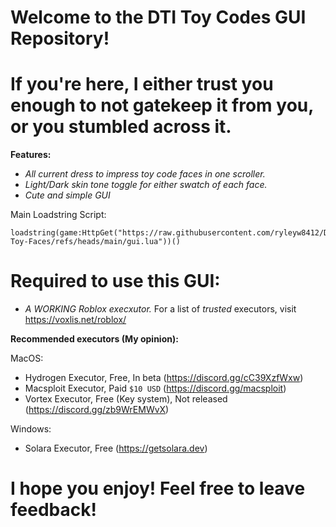 # Welcome to the DTI Toy Codes GUI Repository!

# If you're here, I either trust you enough to not gatekeep it from you, or you stumbled across it.

**Features:**
- *All current dress to impress toy code faces in one scroller.*
- *Light/Dark skin tone toggle for either swatch of each face.*
- *Cute and simple GUI*


Main Loadstring Script:
```
loadstring(game:HttpGet("https://raw.githubusercontent.com/ryleyw8412/DTI-Toy-Faces/refs/heads/main/gui.lua"))()
```

# Required to use this GUI:
- *A WORKING Roblox execxutor.*
    For a list of *trusted* executors, visit https://voxlis.net/roblox/

**Recommended executors (My opinion):**

 MacOS:
 - Hydrogen Executor, Free, In beta (https://discord.gg/cC39XzfWxw)
 - Macsploit Executor, Paid ```$10 USD``` (https://discord.gg/macsploit)
 - Vortex Executor, Free (Key system), Not released (https://discord.gg/zb9WrEMWvX)

Windows:
- Solara Executor, Free (https://getsolara.dev)

# I hope you enjoy! Feel free to leave feedback!
